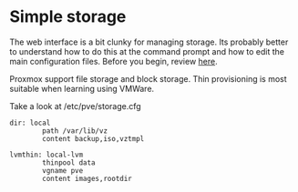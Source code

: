 # Simple storage

The web interface is a bit clunky for managing storage. Its probably better to understand how to do this at the command prompt and how to edit the main configuration files. Before you begin, review [here](https://pve.proxmox.com/pve-docs/chapter-pvesm.html#_storage_types).

Proxmox support file storage and block storage. Thin provisioning is most suitable when learning using VMWare.

Take a look at /etc/pve/storage.cfg

```
dir: local
        path /var/lib/vz
        content backup,iso,vztmpl

lvmthin: local-lvm
        thinpool data
        vgname pve
        content images,rootdir
```
